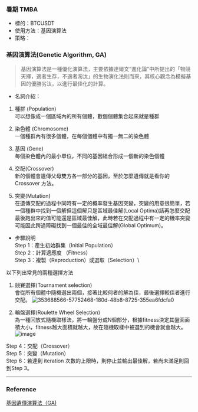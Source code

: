 ### 暑期 TMBA  
* 標的：BTCUSDT
* 使用方法：基因演算法
* 策略：

### 基因演算法(Genetic Algorithm, GA)
> 基因演算法是一種優化演算法，主要依據達爾文“進化論”中所提出的「物競天擇，適者生存，不適者淘汰」的生物演化法則而來，其核心觀念為模擬基因的優勝劣汰，以進行最佳化的計算。
* 名詞介紹：
1. 種群 (Population)\
可以想像成一個區域內的所有個體，數個個體集合起來就是種群

2. 染色體 (Chromosome)\
一個種群內有很多個體，在每個個體中有獨一無二的染色體

3. 基因 (Gene)\
每個染色體內的最小單位，不同的基因組合形成一個新的染色個體

4. 交配(Crossover)\
新的個體會遺傳父母雙方各一部分的基因，至於怎麼遺傳就是看你的 Crossover 方法。

5. 突變(Mutation)\
在遺傳交配的過程中同時有一定的概率發生基因突變，突變的用意很簡單，若一個種群中找到一個解但這個解只是區域最佳解(Local Optima)話再怎麼交配最後跑出來的值可能還是區域最佳解，此時若在交配過程中有一定的機率突變可能因此跨過障礙找到一個最佳的全域最佳解(Global Optimum)。

* 步驟說明\
Step 1：產生初始群集（Initial Population）\
Step 2：計算適應度 （Fitness）\
Step 3：複製（Reproduction）或選取（Selection）\

以下列出常見的兩種選擇方法
1. 競賽選擇(Tournament selection)\
   會從所有個體中隨機選出兩個，接著比較何者的解為佳，最後選擇較佳者進行交配。
![353688566-57752468-180d-48b8-8725-355ea6fdcfa0](https://github.com/user-attachments/assets/5dfc20d1-5988-40d4-a97a-d35a7259d836)


2. 輪盤選擇(Roulette Wheel Selection)\
   為一種回放式隨機取樣法，將一輪盤分成N個部分，根據fitness決定其盤面面積大小，fitness越大面積就越大，故在隨機取樣中被選到的機會就會越大。
![image](https://github.com/user-attachments/assets/04f6da45-dfd6-44b5-abb7-59c8b3aaca8f)


Step 4：交配（Crossover）\
Step 5：突變（Mutation）\
Step 6：若達到 iteration 次數的上限時，則停止並輸出最佳解，若尚未滿足則回到Step 3。

***
### Reference
[基因遺傳演算法（GA)](https://tzuchieh0931.medium.com/ga-metaheuristic-05-cf98c543da7f)
